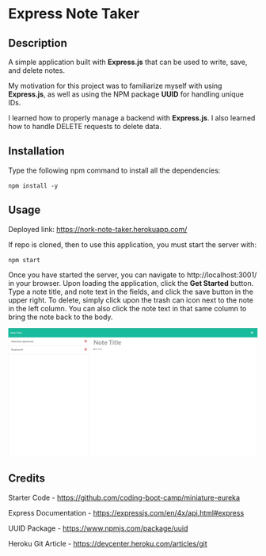 # Express Note Taker

## Description

A simple application built with **Express.js** that can be used to write, save, and delete notes.

My motivation for this project was to familiarize myself with using **Express.js**, as well as using the NPM package **UUID** for handling unique IDs.

I learned how to properly manage a backend with **Express.js**. I also learned how to handle DELETE requests to delete data.

## Installation

Type the following npm command to install all the dependencies:

```
npm install -y
```

## Usage

Deployed link: https://nork-note-taker.herokuapp.com/

If repo is cloned, then to use this application, you must start the server with:

```
npm start
```

Once you have started the server, you can navigate to http://localhost:3001/ in your browser. Upon loading the application, click the **Get Started** button. Type a note title, and note text in the fields, and click the save button in the upper right. To delete, simply click upon the trash can icon next to the note in the left column. You can also click the note text in that same column to bring the note back to the body.

![Screenshot](./public/assets/images/screenshot.jpg)

## Credits

Starter Code - https://github.com/coding-boot-camp/miniature-eureka

Express Documentation - https://expressjs.com/en/4x/api.html#express

UUID Package - https://www.npmjs.com/package/uuid

Heroku Git Article - https://devcenter.heroku.com/articles/git